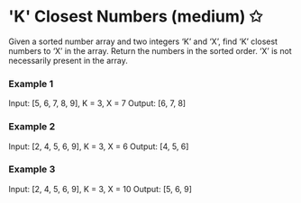 # 'K' Closest Numbers (medium) ✩

Given a sorted number array and two integers ‘K’ and ‘X’, 
find ‘K’ closest numbers to ‘X’ in the array. Return the numbers in the sorted order. 
‘X’ is not necessarily present in the array.


### Example 1
Input: [5, 6, 7, 8, 9], K = 3, X = 7
Output: [6, 7, 8]

### Example 2
Input: [2, 4, 5, 6, 9], K = 3, X = 6
Output: [4, 5, 6]

### Example 3
Input: [2, 4, 5, 6, 9], K = 3, X = 10
Output: [5, 6, 9]